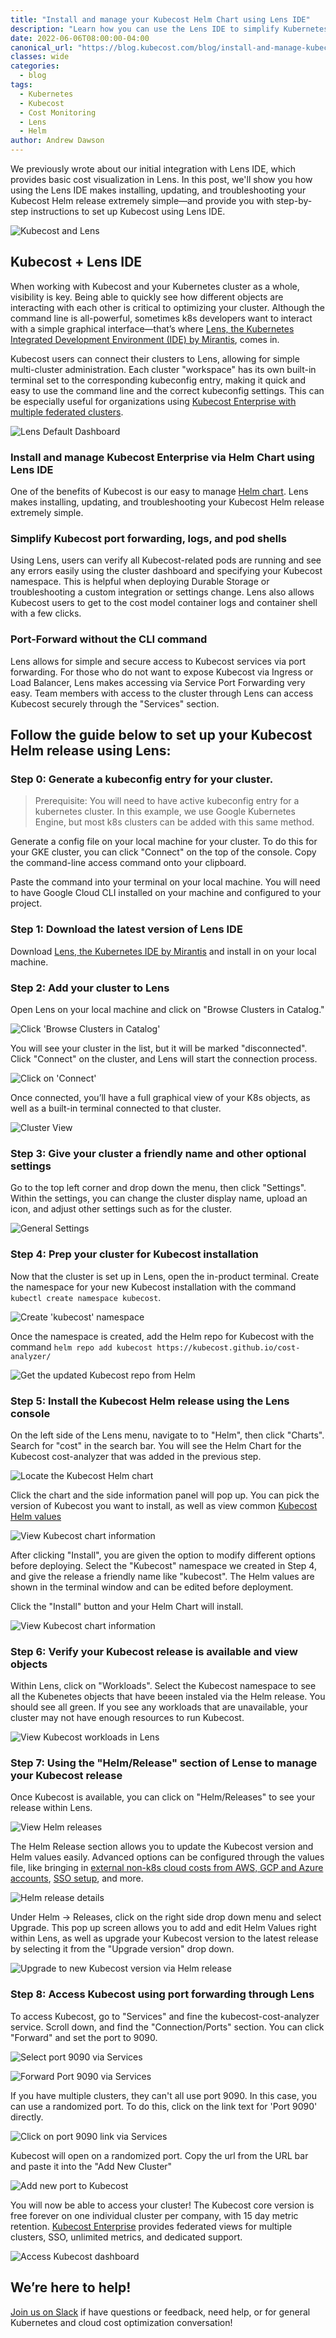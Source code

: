 ```yaml
---
title: "Install and manage your Kubecost Helm Chart using Lens IDE"
description: "Learn how you can use the Lens IDE to simplify Kubernetes cost monitoring—easily install, update, and troubleshoot Kubecost on any  cluster."
date: 2022-06-06T08:00:00-04:00
canonical_url: "https://blog.kubecost.com/blog/install-and-manage-kubecost-helm-using-lens"
classes: wide
categories:
  - blog
tags:
  - Kubernetes
  - Kubecost
  - Cost Monitoring
  - Lens
  - Helm
author: Andrew Dawson
---
```


We previously wrote about our initial integration with Lens IDE, which provides basic cost visualization in Lens. In this post, we'll show you how using the Lens IDE makes installing, updating, and troubleshooting your Kubecost Helm release extremely simple—and provide you with step-by-step instructions to set up Kubecost using Lens IDE.

![Kubecost and Lens](/assets/images/lens-with-kubecost/kubecost-lens-11.png)

## Kubecost + Lens IDE

When working with Kubecost and your Kubernetes cluster as a whole, visibility is key. Being able to quickly see how different objects are interacting with each other is critical to optimizing your cluster. Although the command line is all-powerful, sometimes k8s developers want to interact with a simple graphical interface—that’s where [Lens, the Kubernetes Integrated Development Environment (IDE) by Mirantis](https://k8slens.dev/), comes in.

Kubecost users can connect their clusters to Lens, allowing for simple multi-cluster administration. Each cluster "workspace" has its own built-in terminal set to the corresponding kubeconfig entry, making it quick and easy to use the command line and the correct kubeconfig settings. This can be especially useful for organizations using [Kubecost Enterprise with multiple federated clusters](https://guide.kubecost.com/hc/en-us/articles/4407601809175-Kubecost-Enterprise-Features).

![Lens Default Dashboard](/assets/images/lens-with-kubecost/kubecost-lens-1.png)


### Install and manage Kubecost Enterprise via Helm Chart using Lens IDE

One of the benefits of Kubecost is our easy to manage [Helm chart](https://guide.kubecost.com/hc/en-us/articles/4407601821207-Installing-KubecostUsing). Lens makes installing, updating, and troubleshooting your Kubecost Helm release extremely simple. 


### Simplify Kubecost port forwarding, logs, and pod shells

Using Lens, users can verify all Kubecost-related pods are running and see any errors easily using the cluster dashboard and specifying your Kubecost namespace. This is helpful when deploying Durable Storage or troubleshooting a custom integration or settings change. Lens also allows Kubecost users to get to the cost model container logs and container shell with a few clicks.


### Port-Forward without the CLI command

Lens allows for simple and secure access to Kubecost services via port forwarding. For those who do not want to expose Kubecost via Ingress or Load Balancer, Lens makes accessing via Service Port Forwarding very easy. Team members with access to the cluster through Lens can access Kubecost securely through the "Services" section. 


## Follow the guide below to set up your Kubecost Helm release using Lens: 


### Step 0: Generate a kubeconfig entry for your cluster.

> Prerequisite: You will need to have active kubeconfig entry for a kubernetes cluster. In this example, we use Google Kubernetes Engine, but most k8s clusters can be added with this same method.

Generate a config file on your local machine for your cluster. To do this for your GKE cluster, you can click "Connect" on the top of the console. Copy the command-line access command onto your clipboard.

Paste the command into your terminal on your local machine. You will need to have Google Cloud CLI installed on your machine and configured to your project.


### Step 1: Download the latest version of Lens IDE

Download [Lens, the Kubernetes IDE by Mirantis](https://k8slens.dev/) and install in on your local machine.


### Step 2: Add your cluster to Lens

Open Lens on your local machine and click on "Browse Clusters in Catalog." 

![Click 'Browse Clusters in Catalog'](/assets/images/lens-with-kubecost/kubecost-lens-2.png)

You will see your cluster in the list, but it will be marked "disconnected". Click "Connect" on the cluster, and Lens will start the connection process.

![Click on 'Connect'](/assets/images/lens-with-kubecost/kubecost-lens-3.png)

Once connected, you’ll have a full graphical view of your K8s objects, as well as a built-in terminal connected to that cluster.

![Cluster View](/assets/images/lens-with-kubecost/kubecost-lens-4.png)


### Step 3: Give your cluster a friendly name and other optional settings

Go to the top left corner and drop down the menu, then click "Settings". Within the settings, you can change the cluster display name, upload an icon, and adjust other settings such as for the cluster.

![General Settings](/assets/images/lens-with-kubecost/kubecost-lens-5.png)


### Step 4: Prep your cluster for Kubecost installation

Now that the cluster is set up in Lens, open the in-product terminal. Create the namespace for your new Kubecost installation with the command `kubectl create namespace kubecost`.

![Create 'kubecost' namespace](/assets/images/lens-with-kubecost/kubecost-lens-6.png)

Once the namespace is created, add the Helm repo for Kubecost with the command `helm repo add kubecost https://kubecost.github.io/cost-analyzer/`

![Get the updated Kubecost repo from Helm](/assets/images/lens-with-kubecost/kubecost-lens-7.png)


### Step 5: Install the Kubecost Helm release using the Lens console 

On the left side of the Lens menu, navigate to to "Helm", then click "Charts". Search for "cost" in the search bar. You will see the Helm Chart for the Kubecost cost-analyzer that was added in the previous step.

![Locate the Kubecost Helm chart](/assets/images/lens-with-kubecost/kubecost-lens-8.png)

Click the chart and the side information panel will pop up. You can pick the version of Kubecost you want to install, as well as view common [Kubecost Helm values](https://github.com/kubecost/cost-analyzer-helm-chart/blob/master/cost-analyzer/values.yaml)

![View Kubecost chart information](/assets/images/lens-with-kubecost/kubecost-lens-9.png)

After clicking "Install", you are given the option to modify different options before deploying. Select the "Kubecost" namespace we created in Step 4, and give the release a friendly name like "kubecost". The Helm values are shown in the terminal window and can be edited before deployment.

Click the "Install" button and your Helm Chart will install. 

![View Kubecost chart information](/assets/images/lens-with-kubecost/kubecost-lens-10.png)


### Step 6: Verify your Kubecost release is available and view objects

Within Lens, click on "Workloads". Select the Kubecost namespace to see all the Kubenetes objects that have beeen instaled via the Helm release. You should see all green. If you see any workloads that are unavailable, your cluster may not have enough resources to run Kubecost. 

![View Kubecost workloads in Lens](/assets/images/lens-with-kubecost/kubecost-lens-11.png)


### Step 7: Using the "Helm/Release" section of Lense to manage your Kubecost release

Once Kubecost is available, you can click on "Helm/Releases" to see your release within Lens.

![View Helm releases](/assets/images/lens-with-kubecost/kubecost-lens-12.png)

The Helm Release section allows you to update the Kubecost version and Helm values easily. Advanced options can be configured through the values file, like bringing in [external non-k8s cloud costs from AWS, GCP and Azure accounts](https://guide.kubecost.com/hc/en-us/articles/4412369153687-Cloud-Integrations), [SSO setup](https://guide.kubecost.com/hc/en-us/articles/4407595985047-User-Management-SSO-SAML), and more.

![Helm release details](/assets/images/lens-with-kubecost/kubecost-lens-13.png)

Under Helm → Releases, click on the right side drop down menu and select Upgrade. This pop up screen allows you to add and edit Helm Values right within Lens, as well as upgrade your Kubecost version to the latest release by selecting it from the "Upgrade version" drop down.

![Upgrade to new Kubecost version via Helm release](/assets/images/lens-with-kubecost/kubecost-lens-14.png)


### Step 8: Access Kubecost using port forwarding through Lens

To access Kubecost, go to "Services" and fine the kubecost-cost-analyzer service. Scroll down, and find the "Connection/Ports" section. You can click "Forward" and set the port to 9090. 

![Select port 9090 via Services](/assets/images/lens-with-kubecost/kubecost-lens-19.png)

![Forward Port 9090 via Services](/assets/images/lens-with-kubecost/kubecost-lens-18.png)

If you have multiple clusters, they can't all use port 9090. In this case, you can use a randomized port. To do this, click on the link text for 'Port 9090' directly. 

![Click on port 9090 link via Services](/assets/images/lens-with-kubecost/kubecost-lens-15.png)
 
Kubecost will open on a randomized port. Copy the url from the URL bar and paste it into the "Add New Cluster" 

![Add new port to Kubecost](/assets/images/lens-with-kubecost/kubecost-lens-16.png)

You will now be able to access your cluster! The Kubecost core version is free forever on one individual cluster per company, with 15 day metric retention. [Kubecost Enterprise](https://guide.kubecost.com/hc/en-us/articles/4407601809175-Kubecost-Enterprise-Features) provides federated views for multiple clusters, SSO, unlimited metrics, and dedicated support.

![Access Kubecost dashboard](/assets/images/lens-with-kubecost/kubecost-lens-17.png)


## We’re here to help!

[Join us on Slack](https://join.slack.com/t/kubecost/shared_invite/enQtNTA2MjQ1NDUyODE5LWFjYzIzNWE4MDkzMmUyZGU4NjkwMzMyMjIyM2E0NGNmYjExZjBiNjk1YzY5ZDI0ZTNhZDg4NjlkMGRkYzFlZTU) if have questions or feedback, need help, or for general Kubernetes and cloud cost optimization conversation!
